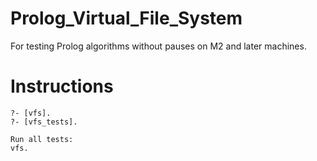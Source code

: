 # Prolog_Virtual_File_System
For testing Prolog algorithms without pauses on M2 and later machines.

# Instructions

```
?- [vfs].
?- [vfs_tests].

Run all tests:
vfs.
```

